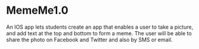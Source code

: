 # MemeMe1.0

An IOS app lets students create an app that enables a user to take a picture, and add text at the top and bottom to form a meme. The user will be able to share the photo on Facebook and Twitter and also by SMS or email.
